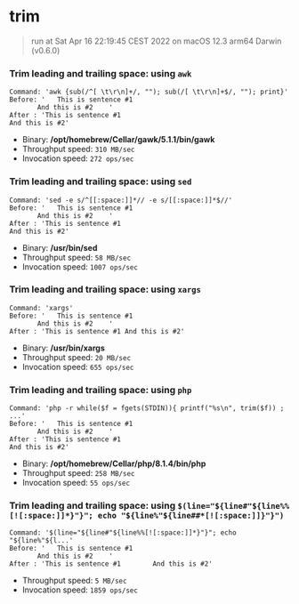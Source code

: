 # trim
 
> run at Sat Apr 16 22:19:45 CEST 2022 on macOS 12.3 arm64 Darwin (v0.6.0)
 
### Trim leading and trailing space: using `awk`
```
Command: 'awk {sub(/^[ \t\r\n]+/, ""); sub(/[ \t\r\n]+$/, ""); print}'
Before: '   This is sentence #1
       And this is #2    '
After : 'This is sentence #1
And this is #2'
```
* Binary: __/opt/homebrew/Cellar/gawk/5.1.1/bin/gawk__
* Throughput speed: `310 MB/sec`
* Invocation speed: `272 ops/sec`

### Trim leading and trailing space: using `sed`
```
Command: 'sed -e s/^[[:space:]]*// -e s/[[:space:]]*$//'
Before: '   This is sentence #1
       And this is #2    '
After : 'This is sentence #1
And this is #2'
```
* Binary: __/usr/bin/sed__
* Throughput speed: `58 MB/sec`
* Invocation speed: `1007 ops/sec`

### Trim leading and trailing space: using `xargs`
```
Command: 'xargs'
Before: '   This is sentence #1
       And this is #2    '
After : 'This is sentence #1 And this is #2'
```
* Binary: __/usr/bin/xargs__
* Throughput speed: `20 MB/sec`
* Invocation speed: `655 ops/sec`

### Trim leading and trailing space: using `php`
```
Command: 'php -r while($f = fgets(STDIN)){ printf("%s\n", trim($f)) ; ...'
Before: '   This is sentence #1
       And this is #2    '
After : 'This is sentence #1
And this is #2'
```
* Binary: __/opt/homebrew/Cellar/php/8.1.4/bin/php__
* Throughput speed: `258 MB/sec`
* Invocation speed: `55 ops/sec`

### Trim leading and trailing space: using `$(line="${line#"${line%%[![:space:]]*}"}"; echo "${line%"${line##*[![:space:]]}"}")`
```
Command: '$(line="${line#"${line%%[![:space:]]*}"}"; echo "${line%"${l...'
Before: '   This is sentence #1
       And this is #2    '
After : 'This is sentence #1        And this is #2'
```
* Throughput speed: `5 MB/sec`
* Invocation speed: `1859 ops/sec`

